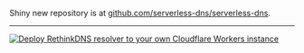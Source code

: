Shiny new repository is at [github.com/serverless-dns/serverless-dns](https://github.com/serverless-dns/serverless-dns).

----

[![Deploy RethinkDNS resolver to your own Cloudflare Workers instance](https://deploy.workers.cloudflare.com/button)](https://deploy.workers.cloudflare.com/?url=https://github.com/celzero/serverless-dns)
